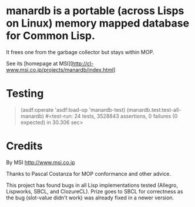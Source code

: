 manardb is a portable (across Lisps on Linux) memory mapped database for Common Lisp.
===
It frees one from the garbage collector but stays within MOP.

See its [homepage at MSI][http://cl-www.msi.co.jp/projects/manardb/index.html]

Testing
===

> (asdf:operate 'asdf:load-op 'manardb-test)
> (manardb.test:test-all-manardb)
#<test-run: 24 tests, 3528843 assertions, 0 failures (0 expected) in 30.306 sec>

Credits
===

By MSI <http://www.msi.co.jp>

Thanks to Pascal Costanza for MOP conformance and other advice.

This project has found bugs in all Lisp implementations tested (Allegro,
Lispworks, SBCL, and ClozureCL). Prize goes to SBCL for correctness as
the bug (slot-value didn't work) was already fixed in a newer version.
